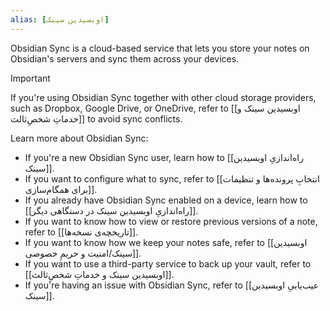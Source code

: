 ```yaml
---
alias: [اوبسیدین سینک]
---
```


Obsidian Sync is a cloud-based service that lets you store your notes on Obsidian's servers and sync them across your devices.

> [!important]
> If you're using Obsidian Sync together with other cloud storage providers, such as Dropbox, Google Drive, or OneDrive, refer to [[اوبسیدین سینک و خدماتِ شخصِ‌ثالث]] to avoid sync conflicts.

Learn more about Obsidian Sync:

- If you're a new Obsidian Sync user, learn how to [[راه‌اندازیِ اوبسیدین سینک]].
- If you want to configure what to sync, refer to [[انتخابِ پرونده‌ها و تنظیمات برای همگام‌سازی]].
- If you already have Obsidian Sync enabled on a device, learn how to [[راه‌اندازیِ اوبسیدین سینک در دستگاهی دیگر]].
- If you want to know how to view or restore previous versions of a note, refer to [[تاریخچه‌ی نسخه‌ها]].
- If you want to know how we keep your notes safe, refer to [[اوبسیدین سینک/امنیت و حریمِ خصوصی]].
- If you want to use a third-party service to back up your vault, refer to [[اوبسیدین سینک و خدماتِ شخصِ‌ثالث]].
- If you're having an issue with Obsidian Sync, refer to [[عیب‌یابیِ اوبسیدین سینک]].
